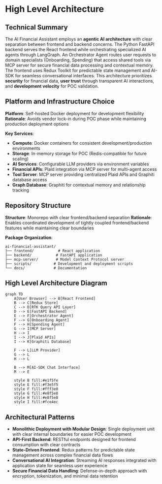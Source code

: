 # High Level Architecture

## Technical Summary

The AI Financial Assistant employs an **agentic AI architecture** with clear separation between frontend and backend concerns. The Python FastAPI backend serves the React frontend while orchestrating specialized AI agents through LangGraph. An Orchestrator Agent routes user requests to domain specialists (Onboarding, Spending) that access shared tools via MCP server for secure financial data processing and contextual memory. The frontend uses Redux Toolkit for predictable state management and AI-SDK for seamless conversational interfaces. This architecture prioritizes **security** for financial data, **user trust** through transparent AI interactions, and **development velocity** for POC validation.

## Platform and Infrastructure Choice

**Platform**: Self-hosted Docker deployment for development flexibility
**Rationale**: Avoids vendor lock-in during POC phase while maintaining production deployment options

**Key Services**:
- **Compute**: Docker containers for consistent development/production environments
- **Storage**: In-memory storage for POC (Redis-compatible for future scaling)
- **AI Services**: Configurable LLM providers via environment variables
- **Financial APIs**: Plaid integration via MCP server for multi-agent access
- **Tool Server**: MCP server providing centralized Plaid APIs and Graphiti database access
- **Graph Database**: Graphiti for contextual memory and relationship tracking

## Repository Structure

**Structure**: Monorepo with clear frontend/backend separation
**Rationale**: Enables coordinated development of tightly coupled frontend/backend features while maintaining clear boundaries

**Package Organization**:
```text
ai-financial-assistant/
├── frontend/           # React application
├── backend/           # FastAPI application  
├── mcp-server/        # Model Context Protocol server
├── scripts/          # Development and deployment scripts
└── docs/             # Documentation
```

## High Level Architecture Diagram

```mermaid
graph TD
    A[User Browser] --> B[React Frontend]
    B --> C[Redux Store]
    C --> D[RTK Query API Layer]
    D --> E[FastAPI Backend]
    E --> F[Orchestrator Agent]
    F --> G[Onboarding Agent]
    F --> H[Spending Agent]
    G --> I[MCP Server]
    H --> I
    I --> J[Plaid APIs]
    I --> K[Graphiti Database]
    
    F --> L[LLM Provider]
    G --> L
    H --> L
    
    B --> M[AI-SDK Chat Interface]
    M --> E
    
    style B fill:#e1f5fe
    style E fill:#f3e5f5
    style F fill:#fff3e0
    style G fill:#e8f5e8
    style H fill:#e8f5e8
    style I fill:#fce4ec
```

## Architectural Patterns

- **Monolithic Deployment with Modular Design**: Single deployment unit with clear internal boundaries for easier POC development
- **API-First Backend**: RESTful endpoints designed for frontend consumption with clear contracts
- **State-Driven Frontend**: Redux patterns for predictable state management across complex financial data flows
- **Conversational AI Integration**: Streaming AI responses integrated with application state for seamless user experience
- **Secure Financial Data Handling**: Defense-in-depth approach with encryption, tokenization, and minimal data retention
